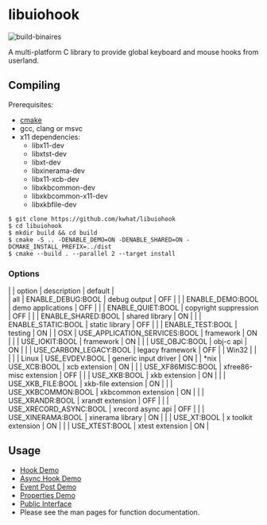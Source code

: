 libuiohook
==========

![build-binaires](https://github.com/kwhat/libuiohook/workflows/build-binaires/badge.svg)

A multi-platform C library to provide global keyboard and mouse hooks from userland.

## Compiling
Prerequisites: 
 * [cmake](https://cmake.org)
 * gcc, clang or msvc
 * x11 dependencies:
   * libx11-dev
   * libxtst-dev
   * libxt-dev
   * libxinerama-dev
   * libx11-xcb-dev
   * libxkbcommon-dev
   * libxkbcommon-x11-dev
   * libxkbfile-dev 

```
$ git clone https://github.com/kwhat/libuiohook
$ cd libuiohook
$ mkdir build && cd build
$ cmake -S .. -DENABLE_DEMO=ON -DENABLE_SHARED=ON -DCMAKE_INSTALL_PREFIX=../dist
$ cmake --build . --parallel 2 --target install  
```

### Options

|       | option                        | description            | default |  
| all   | ENABLE_DEBUG:BOOL             | debug output           | OFF     |
|       | ENABLE_DEMO:BOOL              | demo applications      | OFF     |
|       | ENABLE_QUIET:BOOL             | copyright suppression  | OFF     |
|       | ENABLE_SHARED:BOOL            | shared library         | ON      |
|       | ENABLE_STATIC:BOOL            | static library         | OFF     |
|       | ENABLE_TEST:BOOL              | testing                | ON      |
| OSX   | USE_APPLICATION_SERVICES:BOOL | framework              | ON      |
|       | USE_IOKIT:BOOL                | framework              | ON      |
|       | USE_OBJC:BOOL                 | obj-c api              | ON      |
|       | USE_CARBON_LEGACY:BOOL        | legacy framework       | OFF     |
| Win32 |                               |                        |         |
| Linux | USE_EVDEV:BOOL                | generic input driver   | ON      |
| *nix  | USE_XCB:BOOL                  | xcb extension          | ON      |
|       | USE_XF86MISC:BOOL             | xfree86-misc extension | OFF     |
|       | USE_XKB:BOOL                  | xkb extension          | ON      |
|       | USE_XKB_FILE:BOOL             | xkb-file extension     | ON      |
|       | USE_XKBCOMMON:BOOL            | xkbcommon extension    | ON      |
|       | USE_XRANDR:BOOL               | xrandt extension       | OFF     |
|       | USE_XRECORD_ASYNC:BOOL        | xrecord async api      | OFF     |
|       | USE_XINERAMA:BOOL             | xinerama library       | ON      |
|       | USE_XT:BOOL                   | x toolkit extension    | ON      |
|       | USE_XTEST:BOOL                | xtest extension        | ON      |

## Usage
* [Hook Demo](demo/demo_hook.c)
* [Async Hook Demo](demo/demo_hook_async.c)
* [Event Post Demo](demo/demo_post.c)
* [Properties Demo](demo/demo_properties.c)
* [Public Interface](include/uiohook.h)
* Please see the man pages for function documentation.
